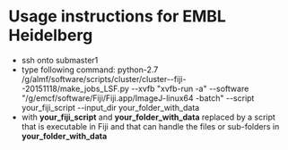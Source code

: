 # Usage instructions for EMBL Heidelberg
- ssh onto submaster1
- type following command:
    python-2.7 /g/almf/software/scripts/cluster/cluster--fiji--20151118/make_jobs_LSF.py --xvfb "xvfb-run -a" --software "/g/emcf/software/Fiji/Fiji.app/ImageJ-linux64 -batch" --script your_fiji_script --input_dir your_folder_with_data
- with __your_fiji_script__ and __your_folder_with_data__ replaced by a script that is executable in Fiji and that can handle the files or sub-folders in __your_folder_with_data__  
